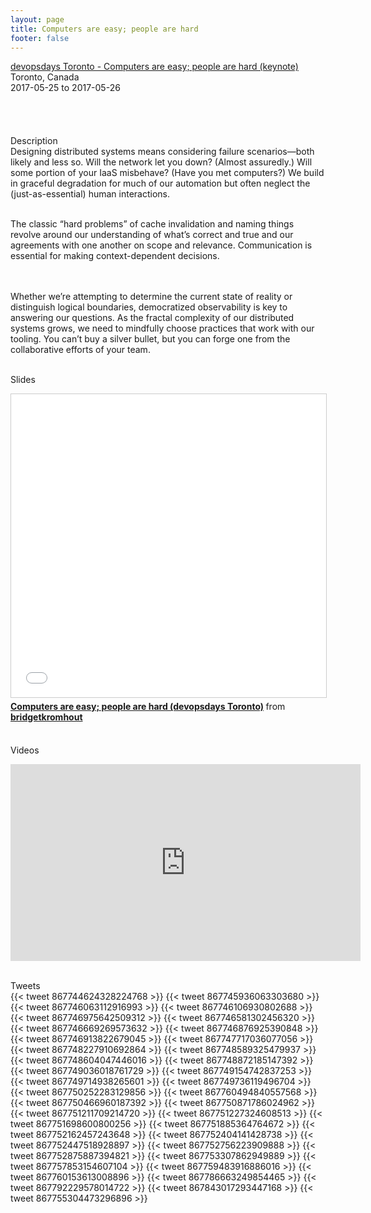 ```yaml
---
layout: page
title: Computers are easy; people are hard
footer: false
---
```


<div class="views-field views-field-nothing">        <span class="field-content views-field-field-details"><a href="https://www.devopsdays.org/events/2017-toronto/program/bridget-kromhout/">devopsdays Toronto - Computers are easy; people are hard (keynote)</a><br>Toronto, Canada<br><span class="date-display-start">2017-05-25</span> to <span class="date-display-end">2017-05-26</span></span></div>
<br>


<br>

<br>
<br>
Description
<br>
Designing distributed systems means considering failure scenarios—both likely and less so. Will the network let you down? (Almost assuredly.) Will some portion of your IaaS misbehave? (Have you met computers?) We build in graceful degradation for much of our automation but often neglect the (just-as-essential) human interactions.
<br>
<br>

The classic “hard problems” of cache invalidation and naming things revolve around our understanding of what’s correct and true and our agreements with one another on scope and relevance. Communication is essential for making context-dependent decisions.

<br>
<br>
Whether we’re attempting to determine the current state of reality or distinguish logical boundaries, democratized observability is key to answering our questions. As the fractal complexity of our distributed systems grows, we need to mindfully choose practices that work with our tooling. You can’t buy a silver bullet, but you can forge one from the collaborative efforts of your team.
<br>
<br>

Slides
<br>
<iframe src="//www.slideshare.net/slideshow/embed_code/key/N2PFDRIfNar0R" width="595" height="485" frameborder="0" marginwidth="0" marginheight="0" scrolling="no" style="border:1px solid #CCC; border-width:1px; margin-bottom:5px; max-width: 100%;" allowfullscreen> </iframe> <div style="margin-bottom:5px"> <strong> <a href="//www.slideshare.net/bridgetkromhout/computers-are-easy-people-are-hard-devopsdays-toronto" title="Computers are easy; people are hard (devopsdays Toronto)" target="_blank">Computers are easy; people are hard (devopsdays Toronto)</a> </strong> from <strong><a target="_blank" href="https://www.slideshare.net/bridgetkromhout">bridgetkromhout</a></strong> </div>

<br>

Videos
<br>
<iframe width="560" height="315" src="https://www.youtube.com/embed/RCb8LRiOmaI" frameborder="0" gesture="media" allow="encrypted-media" allowfullscreen></iframe>
<br>
<br>


Tweets
<br>
{{< tweet 867744624328224768 >}}
{{< tweet 867745936063303680 >}}
{{< tweet 867746063112916993 >}}
{{< tweet 867746106930802688 >}}
{{< tweet 867746975642509312 >}}
{{< tweet 867746581302456320 >}}
{{< tweet 867746669269573632 >}}
{{< tweet 867746876925390848 >}}
{{< tweet 867746913822679045 >}}
{{< tweet 867747717036077056 >}}
{{< tweet 867748227910692864 >}}
{{< tweet 867748589325479937 >}}
{{< tweet 867748604047446016 >}}
{{< tweet 867748872185147392 >}}
{{< tweet 867749036018761729 >}}
{{< tweet 867749154742837253 >}}
{{< tweet 867749714938265601 >}}
{{< tweet 867749736119496704 >}}
{{< tweet 867750252283129856 >}}
{{< tweet 867760494840557568 >}}
{{< tweet 867750466960187392 >}}
{{< tweet 867750871786024962 >}}
{{< tweet 867751211709214720 >}}
{{< tweet 867751227324608513 >}}
{{< tweet 867751698600800256 >}}
{{< tweet 867751885364764672 >}}
{{< tweet 867752162457243648 >}}
{{< tweet 867752404141428738 >}}
{{< tweet 867752447518928897 >}}
{{< tweet 867752756223909888 >}}
{{< tweet 867752875887394821 >}}
{{< tweet 867753307862949889 >}}
{{< tweet 867757853154607104 >}}
{{< tweet 867759483916886016 >}}
{{< tweet 867760153613008896 >}}
{{< tweet 867786663249854465 >}}
{{< tweet 867792229578014722 >}}
{{< tweet 867843017293447168 >}}
{{< tweet 867755304473296896 >}}
